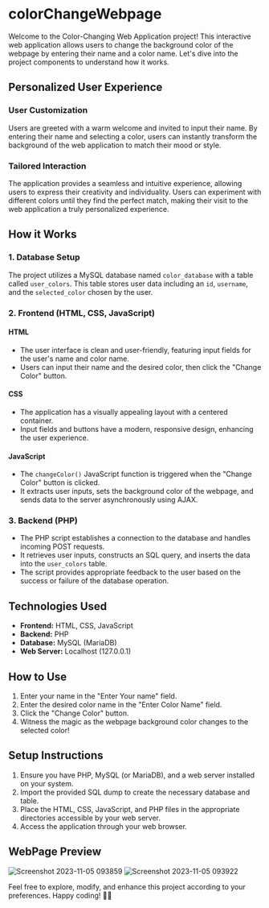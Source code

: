 # colorChangeWebpage

Welcome to the Color-Changing Web Application project! This interactive web application allows users to change the background color of the webpage by entering their name and a color name. Let's dive into the project components to understand how it works.

## Personalized User Experience
### User Customization
Users are greeted with a warm welcome and invited to input their name.
By entering their name and selecting a color, users can instantly transform the background of the web application to match their mood or style.
### Tailored Interaction
The application provides a seamless and intuitive experience, allowing users to express their creativity and individuality.
Users can experiment with different colors until they find the perfect match, making their visit to the web application a truly personalized experience.


## How it Works

### 1. Database Setup
The project utilizes a MySQL database named `color_database` with a table called `user_colors`. This table stores user data including an `id`, `username`, and the `selected_color` chosen by the user.

### 2. Frontend (HTML, CSS, JavaScript)
#### HTML
- The user interface is clean and user-friendly, featuring input fields for the user's name and color name.
- Users can input their name and the desired color, then click the "Change Color" button.

#### CSS
- The application has a visually appealing layout with a centered container.
- Input fields and buttons have a modern, responsive design, enhancing the user experience.

#### JavaScript
- The `changeColor()` JavaScript function is triggered when the "Change Color" button is clicked.
- It extracts user inputs, sets the background color of the webpage, and sends data to the server asynchronously using AJAX.

### 3. Backend (PHP)
- The PHP script establishes a connection to the database and handles incoming POST requests.
- It retrieves user inputs, constructs an SQL query, and inserts the data into the `user_colors` table.
- The script provides appropriate feedback to the user based on the success or failure of the database operation.

## Technologies Used
- **Frontend:** HTML, CSS, JavaScript
- **Backend:** PHP
- **Database:** MySQL (MariaDB)
- **Web Server:** Localhost (127.0.0.1)

## How to Use
1. Enter your name in the "Enter Your name" field.
2. Enter the desired color name in the "Enter Color Name" field.
3. Click the "Change Color" button.
4. Witness the magic as the webpage background color changes to the selected color!

## Setup Instructions
1. Ensure you have PHP, MySQL (or MariaDB), and a web server installed on your system.
2. Import the provided SQL dump to create the necessary database and table.
3. Place the HTML, CSS, JavaScript, and PHP files in the appropriate directories accessible by your web server.
4. Access the application through your web browser.

## WebPage Preview
![Screenshot 2023-11-05 093859](https://github.com/Saranya81/colorChangeWebpage/assets/124616598/90a55f90-5a18-4466-b376-033069b1baa0)
![Screenshot 2023-11-05 093922](https://github.com/Saranya81/colorChangeWebpage/assets/124616598/df82559b-5463-44f3-a4c8-2c15a3dd83a1)


Feel free to explore, modify, and enhance this project according to your preferences. Happy coding! 🌈✨
